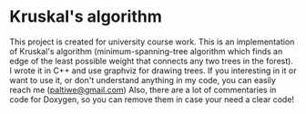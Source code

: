 # Kruskal's algorithm
This project is created for university course work. This is an implementation of Kruskal's algorithm 
(minimum-spanning-tree algorithm which finds an edge of the least possible weight that connects any two trees in the forest).
I wrote it in C++ and use graphviz for drawing trees.
If you interesting in it or want to use it, or don't understand anything in my code, you can easily reach me (paltiwe@gmail.com)
Also, there are a lot of commentaries in code for Doxygen, so you can remove them in case your need a clear code!
